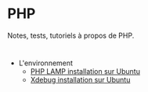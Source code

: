 # PHP
Notes, tests, tutoriels à propos de PHP.
#
- L'environnement
  - [PHP LAMP installation sur Ubuntu](https://github.com/creadev-ninja/PHP/blob/master/lamp-install-ubuntu/creadev-lamp-ubuntu.md)
  - [Xdebug installation sur Ubuntu](https://github.com/creadev-ninja/PHP/blob/master/xdebug-install-ubuntu/creadev-xdebug-ubuntu.md)

